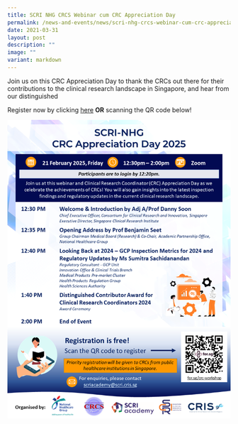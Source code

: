 ```yaml
---
title: SCRI NHG CRCS Webinar cum CRC Appreciation Day
permalink: /news-and-events/news/scri-nhg-crcs-webinar-cum-crc-appreciation-day-synopsis/
date: 2021-03-31
layout: post
description: ""
image: ""
variant: markdown
---
```

Join us on this CRC Appreciation Day to thank the CRCs out there for their contributions to the clinical research landscape in Singapore, and hear from our distinguished

Register now by clicking [here](https://for.sg/crc-workshop) **OR** scanning the QR code below!

![](/images/SCRI%20Academy/SCRI_NHG_CRC_Appreciation_Day_2025_Flyer_v5.png)